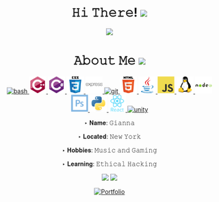 <!-- introduction -->
<h1 align="center">𝙷𝚒 𝚃𝚑𝚎𝚛𝚎! <img src="https://media.tenor.com/images/4d512c104adc84aeb76257fe8c232989/tenor.gif" width="30px"></h1>
<!-- gif  -->
<p align = "center">
<img src ="https://user-images.githubusercontent.com/80483712/126827900-4340dd5e-f3b0-4be5-a26d-582f18f7ce7e.gif">
</p>
<!-- about me  -->
<h1 align="center">𝙰𝚋𝚘𝚞𝚝 𝙼𝚎 <img src="https://31.media.tumblr.com/76470f55efbc8cc7ec81778d18febc91/tumblr_mwn4rvyG4O1t2jjpjo1_500.gif" width="50"></h1>
<p align="center"> <a href="https://www.gnu.org/software/bash/" target="_blank"> <img src="https://www.vectorlogo.zone/logos/gnu_bash/gnu_bash-icon.svg" alt="bash" width="40" height="40"/> </a> <a href="https://www.w3schools.com/cpp/" target="_blank"> <img src="https://raw.githubusercontent.com/devicons/devicon/master/icons/cplusplus/cplusplus-original.svg" alt="cplusplus" width="40" height="40"/> </a> <a href="https://www.w3schools.com/cs/" target="_blank"> <img src="https://raw.githubusercontent.com/devicons/devicon/master/icons/csharp/csharp-original.svg" alt="csharp" width="40" height="40"/> </a> <a href="https://www.w3schools.com/css/" target="_blank"> <img src="https://raw.githubusercontent.com/devicons/devicon/master/icons/css3/css3-original-wordmark.svg" alt="css3" width="40" height="40"/> </a> <a href="https://expressjs.com" target="_blank"> <img src="https://raw.githubusercontent.com/devicons/devicon/master/icons/express/express-original-wordmark.svg" alt="express" width="40" height="40"/> </<a> <a href="https://git-scm.com/" target="_blank"> <img src="https://www.vectorlogo.zone/logos/git-scm/git-scm-icon.svg" alt="git" width="40" height="40"/> </a> <a href="https://www.w3.org/html/" target="_blank"> <img src="https://raw.githubusercontent.com/devicons/devicon/master/icons/html5/html5-original-wordmark.svg" alt="html5" width="40" height="40"/> </a> <a href="https://www.java.com" target="_blank"> <img src="https://raw.githubusercontent.com/devicons/devicon/master/icons/java/java-original.svg" alt="java" width="40" height="40"/> </a> <a href="https://developer.mozilla.org/en-US/docs/Web/JavaScript" target="_blank"> <img src="https://raw.githubusercontent.com/devicons/devicon/master/icons/javascript/javascript-original.svg" alt="javascript" width="40" height="40"/> </a> <a href="https://www.linux.org/" target="_blank"> <img src="https://raw.githubusercontent.com/devicons/devicon/master/icons/linux/linux-original.svg" alt="linux" width="40" height="40"/> </a> <a href="https://nodejs.org" target="_blank"> <img src="https://raw.githubusercontent.com/devicons/devicon/master/icons/nodejs/nodejs-original-wordmark.svg" alt="nodejs" width="40" height="40"/> </a> <a href="https://www.photoshop.com/en" target="_blank"> <img src="https://raw.githubusercontent.com/devicons/devicon/master/icons/photoshop/photoshop-line.svg" alt="photoshop" width="40" height="40"/> </a> <a href="https://www.python.org" target="_blank"> <img src="https://raw.githubusercontent.com/devicons/devicon/master/icons/python/python-original.svg" alt="python" width="40" height="40"/> </a> <a href="https://reactjs.org/" target="_blank"> <img src="https://raw.githubusercontent.com/devicons/devicon/master/icons/react/react-original-wordmark.svg" alt="react" width="40" height="40"/> </a> </a> <a href="https://unity.com/" target="_blank"> <img src="https://www.vectorlogo.zone/logos/unity3d/unity3d-icon.svg" alt="unity" width="40" height="40"/> </a> </p>
<p align="center">
‣ 𝐍𝐚𝐦𝐞: 𝙶𝚒𝚊𝚗𝚗𝚊     </p> <p align="center">
‣ 𝐋𝐨𝐜𝐚𝐭𝐞𝐝: 𝙽𝚎𝚠 𝚈𝚘𝚛𝚔  </p> <p align="center">
‣ 𝐇𝐨𝐛𝐛𝐢𝐞𝐬: 𝙼𝚞𝚜𝚒𝚌 𝚊𝚗𝚍 𝙶𝚊𝚖𝚒𝚗𝚐  </p> <p align="center">
‣ 𝐋𝐞𝐚𝐫𝐧𝐢𝐧𝐠: 𝙴𝚝𝚑𝚒𝚌𝚊𝚕 𝙷𝚊𝚌𝚔𝚒𝚗𝚐 </p> 
<!-- connect with me **put at bottom** -->
<p align="center">
  <img src ="https://github-readme-stats.vercel.app/api?username=giannagalard&show_icons=true&count_private=true&theme=outrun&hide_border=true&hide=issues,contribs&bg_color=00000000"> <img src ="https://github-readme-stats.vercel.app/api/top-langs/?username=giannagalard&layout=compact&hide_border=true&theme=outrun&bg_color=00000000&langs_count=6&hide=c%23,shaderlab">
</p>

<!-- website linked to gif -->
<p align = "center" >
<a href="https://giannagalard.com/" target="_blank" rel="noreferrer"><img alt="Portfolio" style="max-width: 100px;" src="https://user-images.githubusercontent.com/80483712/126887600-e4e61085-2430-4bb2-8b82-2b3154673bd1.gif" /></a></p>
